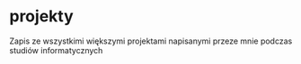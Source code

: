 # projekty
Zapis ze wszystkimi większymi projektami napisanymi przeze mnie podczas studiów informatycznych
